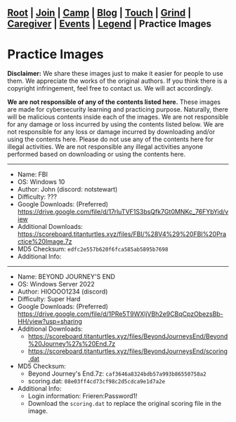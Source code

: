 ## [Root](./index.html) | [Join](./apply.html) | [Camp](./cybercamp.html) |  [Blog](./blog.html) | [Touch](./contacts.html) | [Grind](./resources.html) | [Caregiver](./techcg.html) | [Events](./events.html) | [Legend](./legend.html) | **Practice Images** 

# Practice Images

**Disclaimer:** We share these images just to make it easier for people to use them. We appreciate the works of the original authors. If you think there is a copyright infringement, feel free to contact us. We will act accordingly.

**We are not responsible of any of the contents listed here.** These images are made for cybersecurity learning and practicing purpose. Naturally, there will be malicious contents inside each of the images. We are not responsible for any damage or loss incurred by using the contents listed below. We are not responsible for any loss or damage incurred by downloading and/or using the contents here. Please do not use any of the contents here for illegal activities. We are not responsible any illegal activities anyone performed based on downloading or using the contents here.

---

* Name: FBI
* OS: Windows 10
* Author: John (discord: notstewart) 
* Difficulty: ???
* Google Downloads: (Preferred) https://drive.google.com/file/d/17rluTVF1S3bsQfk7Gt0MNKc_76FYbYid/view
* Additional Downloads: https://scoreboard.titanturtles.xyz/files/FBI/%28V4%29%20FBI%20Practice%20Image.7z
* MD5 Checksum: `edfc2e557b620f6fca585ab5895b7698`
* Additional Info: 

---

* Name: BEYOND JOURNEY'S END
* OS: Windows Server 2022
* Author: HIOOOO1234 (discord) 
* Difficulty: Super Hard
* Google Downloads: (Preferred) https://drive.google.com/file/d/1PRe5T9WXljVBh2e9CBqCpzObezsBb-HH/view?usp=sharing
* Additional Downloads:
  * https://scoreboard.titanturtles.xyz/files/BeyondJourneysEnd/Beyond%20Journey%27s%20End.7z
  * https://scoreboard.titanturtles.xyz/files/BeyondJourneysEnd/scoring.dat
* MD5 Checksum:
  * Beyond Journey's End.7z: `caf3646a8324bdb57a993b86550758a2`  
  * scoring.dat: `08e03ff4cd73cf98c2d5cdca9e1d7a2e`  
* Additional Info:
  * Login information: Frieren:Password1!
  * Download the `scoring.dat` to replace the original scoring file in the image.
